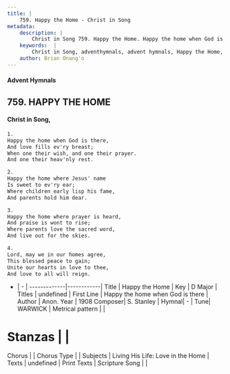 ```yaml
---
title: |
    759. Happy the Home - Christ in Song
metadata:
    description: |
        Christ in Song 759. Happy the Home. Happy the home when God is there, And love fills ev'ry breast; When one their wish, and one their prayer. And one their heav'nly rest.
    keywords:  |
        Christ in Song, adventhymnals, advent hymnals, Happy the Home, Happy the home when God is there. 
    author: Brian Onang'o
---
```


#### Advent Hymnals
## 759. HAPPY THE HOME
####  Christ in Song,

```txt
1.
Happy the home when God is there,
And love fills ev'ry breast;
When one their wish, and one their prayer.
And one their heav'nly rest.

2.
Happy the home where Jesus' name
Is sweet to ev'ry ear;
Where children early lisp his fame,
And parents hold him dear.

3.
Happy the home where prayer is heard,
And praise is wont to rise;
Where parents love the sacred word,
And live out for the skies.

4.
Lord, may we in our homes agree,
This blessed peace to gain;
Unite our hearts in love to thee,
And love to all will reign.

```

- |   -  |
-------------|------------|
Title | Happy the Home |
Key | D Major |
Titles | undefined |
First Line | Happy the home when God is there |
Author | Anon.
Year | 1908
Composer| S. Stanley |
Hymnal|  - |
Tune| WARWICK |
Metrical pattern | |
# Stanzas |  |
Chorus |  |
Chorus Type |  |
Subjects | Living His Life: Love in the Home |
Texts | undefined |
Print Texts | 
Scripture Song |  |
    
